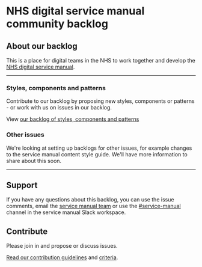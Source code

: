 # NHS digital service manual community backlog

## About our backlog

This is a place for digital teams in the NHS to work together and develop the [NHS digital service manual](https://beta.nhs.uk/service-manual/). 

---

### **Styles, components and patterns**

Contribute to our backlog by proposing new styles, components or patterns - or work with us on issues in our backlog.

View [our backlog of styles, components and patterns](https://github.com/nhsuk/nhsuk-service-manual-backlog/projects/1)

### **Other issues**

We're looking at setting up backlogs for other issues, for example changes to the service manual content style guide. We'll have more information to share about this soon.

---

## Support

If you have any questions about this backlog, you can use the issue comments, email the [service manual team](mailto:service-manual@nhs.net) or use the [#service-manual](https://nhs-service-manual.slack.com/messages/CF6CNGB7E) channel in the service manual Slack workspace.


## Contribute

Please join in and propose or discuss issues.

[Read our contribution guidelines](CONTRIBUTING.md) and [criteria](CRITERIA.md).
